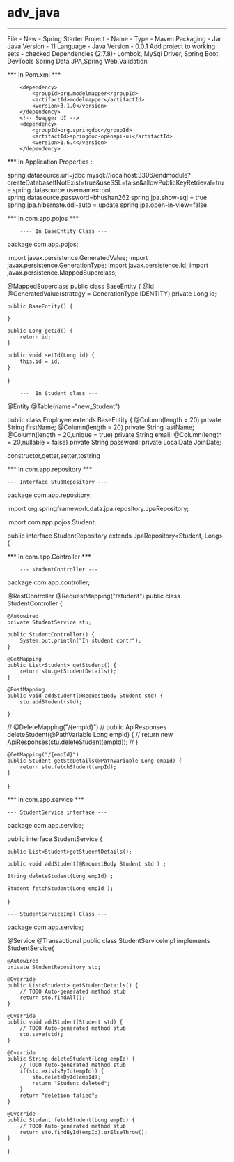# adv_java
---------------------------------------------------

File - New - Spring Starter Project - 
				Name -
				Type - Maven      Packaging - Jar
				Java Version - 11  Language - Java
				Version - 0.0.1
				Add project to working sets - checked
				Dependencies (2.7.8)- Lombok, MySql Driver, Spring Boot DevTools
						   Spring Data JPA,Spring Web,Validation

*** In Pom.xml ***

		<dependency>
			<groupId>org.modelmapper</groupId>
			<artifactId>modelmapper</artifactId>
			<version>3.1.0</version>
		</dependency>
		<!-- Swagger UI -->
		<dependency>
			<groupId>org.springdoc</groupId>
			<artifactId>springdoc-openapi-ui</artifactId>
			<version>1.6.4</version>
		</dependency>


*** In Application Properties :

spring.datasource.url=jdbc:mysql://localhost:3306/endmodule?createDatabaseIfNotExist=true&useSSL=false&allowPublicKeyRetrieval=true
spring.datasource.username=root
spring.datasource.password=bhushan262
spring.jpa.show-sql = true
spring.jpa.hibernate.ddl-auto = update
spring.jpa.open-in-view=false




*** In com.app.pojos ***
	
		---- In BaseEntity Class ---

package com.app.pojos;

import javax.persistence.GeneratedValue;
import javax.persistence.GenerationType;
import javax.persistence.Id;
import javax.persistence.MappedSuperclass;

@MappedSuperclass
public class BaseEntity {
	@Id
	@GeneratedValue(strategy = GenerationType.IDENTITY)
	private Long id;

	public BaseEntity() {

	}

	public Long getId() {
		return id;
	}

	public void setId(Long id) {
		this.id = id;
	}

}

        ---  In Student class ---

@Entity
@Table(name="new_Student")

public class Employee extends BaseEntity {
	@Column(length = 20)
	private String firstName;
	@Column(length = 20)
	private String lastName;
	@Column(length = 20,unique = true)
	private String email;
	@Column(length = 20,nullable = false)
	private String password;
	private LocalDate JoinDate;

constructor,getter,setter,tostring


*** In com.app.repository ***

	--- Interface StudRepository ---

package com.app.repository;

import org.springframework.data.jpa.repository.JpaRepository;

import com.app.pojos.Student;

public interface StudentRepository extends JpaRepository<Student, Long> {


***  In com.app.Controller ***

		--- studentController ---

package com.app.controller;

@RestController
@RequestMapping("/student")
public class StudentController {

	@Autowired
	private StudentService stu;

	public StudentController() {
		System.out.println("In student contr");
	}

	@GetMapping
	public List<Student> getStudent() {
		return stu.getStudentDetails();
	}

	@PostMapping
	public void addStudent(@RequestBody Student std) {
		stu.addStudent(std);

	}
	
//	@DeleteMapping("/{empId}")
//	public ApiResponses deleteStudent(@PathVariable Long empId) {
//		return new ApiResponses(stu.deleteStudent(empId));
//	}
	
	
	@GetMapping("/{empId}")
	public Student getStdDetails(@PathVariable Long empId) {
		return stu.fetchStudent(empId);
	}

}

*** In com.app.service ***

  	--- StudentService interface ---

package com.app.service;

public interface StudentService {

	public List<Student>getStudentDetails();
	
	public void addStudent(@RequestBody Student std ) ;
	
	String deleteStudent(Long empId) ;
	
	Student fetchStudent(Long empId );
}

	--- StudentServiceImpl Class ---

package com.app.service;

@Service
@Transactional
public class StudentServiceImpl implements StudentService{
	
	@Autowired
	private StudentRepository sto;

	@Override
	public List<Student> getStudentDetails() {
		// TODO Auto-generated method stub
		return sto.findAll();
	}

	@Override
	public void addStudent(Student std) {
		// TODO Auto-generated method stub
		sto.save(std);
	}

	@Override
	public String deleteStudent(Long empId) {
		// TODO Auto-generated method stub
		if(sto.existsById(empId)) {
			sto.deleteById(empId);
			return "Student deleted";
		}
		return "deletion falied";
	}

	@Override
	public Student fetchStudent(Long empId) {
		// TODO Auto-generated method stub
		return sto.findById(empId).orElseThrow();
	}
}




		



